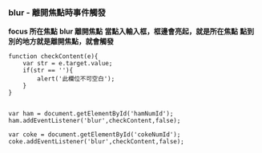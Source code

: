 ### blur - 離開焦點時事件觸發

**focus 所在焦點**
**blur 離開焦點**
**當點入輸入框，框邊會亮起，就是所在焦點**
**點到別的地方就是離開焦點，就會觸發**

```
function checkContent(e){
    var str = e.target.value;
    if(str == ''){
        alert('此欄位不可空白');
    }
}


var ham = document.getElementById('hamNumId');
ham.addEventListener('blur',checkContent,false);

var coke = document.getElementById('cokeNumId');
coke.addEventListener('blur',checkContent,false);
```